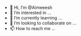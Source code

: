 - 👋 Hi, I’m @Aimeeesh
- 👀 I’m interested in ...
- 🌱 I’m currently learning ...
- 💞️ I’m looking to collaborate on ...
- 📫 How to reach me ...

<!---
Aimeeesh/Aimeeesh is a ✨ special ✨ repository because its `README.md` (this file) appears on your GitHub profile.
You can click the Preview link to take a look at your changes.
--->
